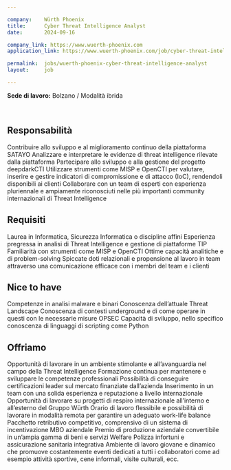 ```yaml
---

company:    Würth Phoenix
title:      Cyber Threat Intelligence Analyst
date:       2024-09-16

company_link: https://www.wuerth-phoenix.com
application_link: https://www.wuerth-phoenix.com/job/cyber-threat-intelligence-analyst

permalink:  jobs/wuerth-phoenix-cyber-threat-intelligence-analyst
layout:     job

---
```


**Sede di lavoro:** Bolzano / Modalità ibrida<br>

<br>

## Responsabilità
Contribuire allo sviluppo e al miglioramento continuo della piattaforma SATAYO
Analizzare e interpretare le evidenze di threat intelligence rilevate dalla piattaforma
Partecipare allo sviluppo e alla gestione del progetto deepdarkCTI
Utilizzare strumenti come MISP e OpenCTI per valutare, inserire e gestire indicatori di compromissione e di attacco (IoC), rendendoli disponibili ai clienti
Collaborare con un team di esperti con esperienza pluriennale e ampiamente riconosciuti nelle più importanti community internazionali di Threat Intelligence

## Requisiti
Laurea in Informatica, Sicurezza Informatica o discipline affini
Esperienza pregressa in analisi di Threat Intelligence e gestione di piattaforme TIP
Familiarità con strumenti come MISP e OpenCTI
Ottime capacità analitiche e di problem-solving
Spiccate doti relazionali e propensione al lavoro in team attraverso una comunicazione efficace con i membri del team e i clienti

## Nice to have
Competenze in analisi malware e binari
Conoscenza dell’attuale Threat Landscape
Conoscenza di contesti underground e di come operare in questi con le necessarie misure OPSEC
Capacità di sviluppo, nello specifico conoscenza di linguaggi di scripting come Python

## Offriamo
Opportunità di lavorare in un ambiente stimolante e all’avanguardia nel campo della Threat Intelligence
Formazione continua per mantenere e sviluppare le competenze professionali
Possibilità di conseguire certificazioni leader sul mercato finanziate dall’azienda
Inserimento in un team con una solida esperienza e reputazione a livello internazionale
Opportunità di lavorare su progetti di respiro internazionale all’interno e all’esterno del Gruppo Würth
Orario di lavoro flessibile e possibilità di lavorare in modalità remota per garantire un adeguato work-life balance
Pacchetto retributivo competitivo, comprensivo di un sistema di incentivazione MBO aziendale
Premio di produzione aziendale convertibile in un’ampia gamma di beni e servizi Welfare
Polizza infortuni e assicurazione sanitaria integrativa
Ambiente di lavoro giovane e dinamico che promuove costantemente eventi dedicati a tutti i collaboratori come ad esempio attività sportive, cene informali, visite culturali, ecc.
